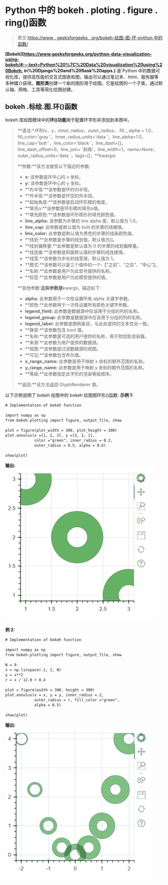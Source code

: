 # Python 中的 bokeh . ploting . figure . ring()函数

> 原文:[https://www . geeksforgeeks . org/bokeh-绘图-图-环-python 中的函数/](https://www.geeksforgeeks.org/bokeh-plotting-figure-annulus-function-in-python/)

**[Bokeh](https://www.geeksforgeeks.org/python-data-visualization-using-bokeh/#:~:text=Python%20%7C%20Data%20visualization%20using%20Bokeh, in%20Django%20and%20flask%20apps.)** 是 Python 中的数据可视化库，提供高性能的交互式图表和图，输出可以通过笔记本、html、服务器等多种媒介获得。**图形类**创建一个新的图形用于绘图。它是绘图的一个子类，通过默认轴、网格、工具等简化绘图创建。

## bokeh .标绘.图.环()函数

bokeh 库绘图模块中的**环()功能**用于配置环字形并添加到本图中。

> **语法:**环形(x，y，inner_radius，outer_radius，* fill _ alpha = 1.0，fill_color='gray '，inner_radius_units='data '，line_alpha=1.0，line_cap='butt '，line_color='black '，line_dash=[]，line_dash_offset=0，line_join= '斜角'，line_width=1，name=None，outer_radius_units='data '，tags=[]，**kwargs)
> 
> **参数:**该方法接受以下描述的参数:
> 
> *   **x:** 该参数是环中心的 x 坐标。
> *   **y:** 该参数是环中心的 y 坐标。
> *   **内半径:**该参数是环的内半径。
> *   **外半径:**该参数是环空的外半径。
> *   **起始角度:**该参数是启动环形楔的角度。
> *   **填充α:**该参数是环形楔的填充α值。
> *   **填充颜色:**该参数是环形楔形的填充颜色值。
> *   **line_alpha:** 该参数为步骤的 line alpha 值，默认值为 1.0。
> *   **line_cap:** 此参数是默认值为 butt 的步骤的线帽值。
> *   **line_color:** 此参数是默认值为黑色的步骤的线条颜色值。
> *   **线划:**此参数是步骤的线划值，默认值为[]。
> *   **线划偏移量:**此参数是默认值为 0 的步骤的线划偏移量。
> *   **线连接:**该参数是斜面默认值的步骤的线连接值。
> *   **线宽:**该参数为步长的线宽值，默认值为 1。
> *   **模式:**该参数可以是三个值中的一个:【“之前”、“之后”、“中心”】。
> *   **名称:**此参数是用户为此型号提供的名称。
> *   **标签:**此参数是用户为此模型提供的值。
> 
> **其他参数:**这些参数是**kwargs，描述如下:
> 
> *   **alpha:** 此参数用于一次性设置所有 alpha 关键字参数。
> *   **颜色:**此参数用于一次性设置所有颜色关键字参数。
> *   **legend_field:** 此参数是数据源中应该用于分组的列的名称。
> *   **legend_group:** 此参数是数据源中应该用于分组的列的名称。
> *   **legend_label:** 此参数是图例条目，与此处提供的文本完全一致。
> *   **静音:**该参数包含 bool 值。
> *   **名称:**此参数是可选的用户提供的名称，用于附加到渲染器。
> *   **来源:**此参数为用户提供的数据源。
> *   **视图:**该参数是过滤数据源的视图。
> *   **可见:**该参数包含布尔值。
> *   **x_range_name:** 此参数是用于映射 x 坐标的额外范围的名称。
> *   **y_range_name:** 此参数是用于映射 y 坐标的额外范围的名称。
> *   **等级:**此参数指定此字形的渲染等级顺序。
> 
> **返回:**该方法返回 GlyphRenderer 值。

以下示例说明了 bokeh 绘图中的 bokeh 绘图图环形()函数:
**示例 1:**

```
# Implementation of bokeh function

import numpy as np 
from bokeh.plotting import figure, output_file, show

plot = figure(plot_width = 300, plot_height = 300)
plot.annulus(x =[1, 2, 3], y =[3, 2, 1],
             color ="green", inner_radius = 0.2,
             outer_radius = 0.5, alpha = 0.6)

show(plot)
```

**输出:**
![](img/d5ed31af950b962c7e072683e0c68ab2.png)

**例 2:**

```
# Implementation of bokeh function

import numpy as np 
from bokeh.plotting import figure, output_file, show

N = 9
x = np.linspace(-2, 2, N)
y = x**2
r = x / 12.0 + 0.4

plot = figure(width = 300, height = 300)
plot.annulus(x = x, y = y, inner_radius =.2,
             outer_radius = r, fill_color ="green",
             alpha = 0.5)

show(plot)
```

**输出:**
![](img/45974c5ea52cf6a217938c085d1a5a0c.png)